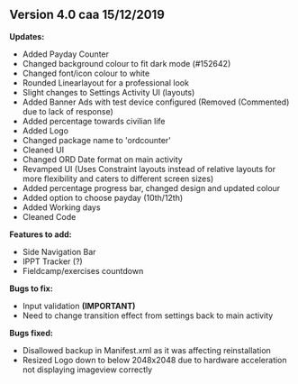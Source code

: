 ## Version 4.0 caa 15/12/2019

**Updates:**
* Added Payday Counter
* Changed background colour to fit dark mode (#152642)
* Changed font/icon colour to white
* Rounded Linearlayout for a professional look
* Slight changes to Settings Activity UI (layouts)
* Added Banner Ads with test device configured (Removed (Commented) due to lack of response)
* Added percentage towards civilian life
* Added Logo
* Changed package name to 'ordcounter'
* Cleaned UI
* Changed ORD Date format on main activity
* Revamped UI (Uses Constraint layouts instead of relative layouts for more flexibility and caters to different screen sizes)
* Added percentage progress bar, changed design and updated colour
* Added option to choose payday (10th/12th)
* Added Working days
* Cleaned Code

**Features to add:**
* Side Navigation Bar
* IPPT Tracker (?)
* Fieldcamp/exercises countdown

**Bugs to fix:**
* Input validation **(IMPORTANT)**
* Need to change transition effect from settings back to main activity

**Bugs fixed:**
* Disallowed backup in Manifest.xml as it was affecting reinstallation
* Resized Logo down to below 2048x2048 due to hardware acceleration not displaying imageview correctly
